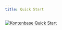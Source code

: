 ```yaml
---
title: Quick Start
---
```


[![Kontenbase Quick Start](https://yt-embed.herokuapp.com/embed?v=nDR0M_ZDcXg)](https://www.youtube.com/watch?v=nDR0M_ZDcXg "Kontenbase Quick Start")
